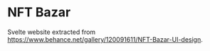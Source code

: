 # NFT Bazar

Svelte website extracted from https://www.behance.net/gallery/120091611/NFT-Bazar-UI-design.
